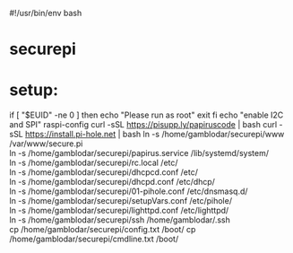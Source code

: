 #!/usr/bin/env bash
# securepi 
# setup:  
if [ "$EUID" -ne 0 ]
	then echo "Please run as root"
	exit
fi
echo "enable I2C and SPI"
raspi-config
curl -sSL https://pisupp.ly/papiruscode | bash
curl -sSL https://install.pi-hole.net | bash
ln -s /home/gamblodar/securepi/www /var/www/secure.pi  
ln -s /home/gamblodar/securepi/papirus.service /lib/systemd/system/  
ln -s /home/gamblodar/securepi/rc.local /etc/  
ln -s /home/gamblodar/securepi/dhcpcd.conf /etc/  
ln -s /home/gamblodar/securepi/dhcpd.conf /etc/dhcp/  
ln -s /home/gamblodar/securepi/01-pihole.conf /etc/dnsmasq.d/  
ln -s /home/gamblodar/securepi/setupVars.conf /etc/pihole/  
ln -s /home/gamblodar/securepi/lighttpd.conf /etc/lighttpd/  
ln -s /home/gamblodar/securepi/ssh /home/gamblodar/.ssh  
cp    /home/gamblodar/securepi/config.txt /boot/
cp    /home/gamblodar/securepi/cmdline.txt /boot/
